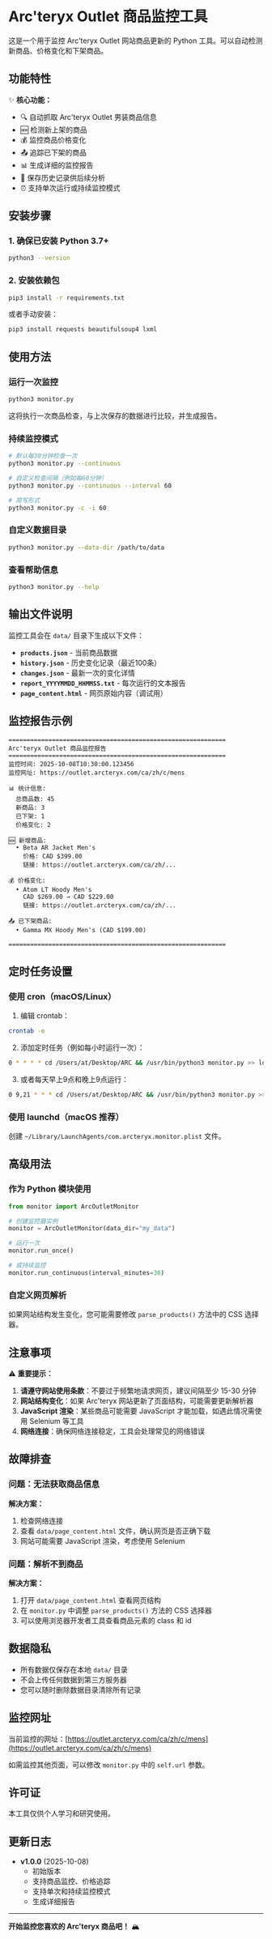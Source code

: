 # Arc'teryx Outlet 商品监控工具

这是一个用于监控 Arc'teryx Outlet 网站商品更新的 Python 工具。可以自动检测新商品、价格变化和下架商品。

## 功能特性

✨ **核心功能：**
- 🔍 自动抓取 Arc'teryx Outlet 男装商品信息
- 🆕 检测新上架的商品
- 💰 监控商品价格变化
- 📤 追踪已下架的商品
- 📊 生成详细的监控报告
- 💾 保存历史记录供后续分析
- ⏰ 支持单次运行或持续监控模式

## 安装步骤

### 1. 确保已安装 Python 3.7+

```bash
python3 --version
```

### 2. 安装依赖包

```bash
pip3 install -r requirements.txt
```

或者手动安装：

```bash
pip3 install requests beautifulsoup4 lxml
```

## 使用方法

### 运行一次监控

```bash
python3 monitor.py
```

这将执行一次商品检查，与上次保存的数据进行比较，并生成报告。

### 持续监控模式

```bash
# 默认每30分钟检查一次
python3 monitor.py --continuous

# 自定义检查间隔（例如每60分钟）
python3 monitor.py --continuous --interval 60

# 简写形式
python3 monitor.py -c -i 60
```

### 自定义数据目录

```bash
python3 monitor.py --data-dir /path/to/data
```

### 查看帮助信息

```bash
python3 monitor.py --help
```

## 输出文件说明

监控工具会在 `data/` 目录下生成以下文件：

- **`products.json`** - 当前商品数据
- **`history.json`** - 历史变化记录（最近100条）
- **`changes.json`** - 最新一次的变化详情
- **`report_YYYYMMDD_HHMMSS.txt`** - 每次运行的文本报告
- **`page_content.html`** - 网页原始内容（调试用）

## 监控报告示例

```
============================================================
Arc'teryx Outlet 商品监控报告
============================================================
监控时间: 2025-10-08T10:30:00.123456
监控网址: https://outlet.arcteryx.com/ca/zh/c/mens

📊 统计信息:
  总商品数: 45
  新商品: 3
  已下架: 1
  价格变化: 2

🆕 新增商品:
  • Beta AR Jacket Men's
    价格: CAD $399.00
    链接: https://outlet.arcteryx.com/ca/zh/...

💰 价格变化:
  • Atom LT Hoody Men's
    CAD $269.00 → CAD $229.00
    链接: https://outlet.arcteryx.com/ca/zh/...

📤 已下架商品:
  • Gamma MX Hoody Men's (CAD $199.00)

============================================================
```

## 定时任务设置

### 使用 cron（macOS/Linux）

1. 编辑 crontab：
```bash
crontab -e
```

2. 添加定时任务（例如每小时运行一次）：
```bash
0 * * * * cd /Users/at/Desktop/ARC && /usr/bin/python3 monitor.py >> logs/monitor.log 2>&1
```

3. 或者每天早上9点和晚上9点运行：
```bash
0 9,21 * * * cd /Users/at/Desktop/ARC && /usr/bin/python3 monitor.py >> logs/monitor.log 2>&1
```

### 使用 launchd（macOS 推荐）

创建 `~/Library/LaunchAgents/com.arcteryx.monitor.plist` 文件。

## 高级用法

### 作为 Python 模块使用

```python
from monitor import ArcOutletMonitor

# 创建监控器实例
monitor = ArcOutletMonitor(data_dir="my_data")

# 运行一次
monitor.run_once()

# 或持续监控
monitor.run_continuous(interval_minutes=30)
```

### 自定义网页解析

如果网站结构发生变化，您可能需要修改 `parse_products()` 方法中的 CSS 选择器。

## 注意事项

⚠️ **重要提示：**

1. **请遵守网站使用条款**：不要过于频繁地请求网页，建议间隔至少 15-30 分钟
2. **网站结构变化**：如果 Arc'teryx 网站更新了页面结构，可能需要更新解析器
3. **JavaScript 渲染**：某些商品可能需要 JavaScript 才能加载，如遇此情况需使用 Selenium 等工具
4. **网络连接**：确保网络连接稳定，工具会处理常见的网络错误

## 故障排查

### 问题：无法获取商品信息

**解决方案：**
1. 检查网络连接
2. 查看 `data/page_content.html` 文件，确认网页是否正确下载
3. 网站可能需要 JavaScript 渲染，考虑使用 Selenium

### 问题：解析不到商品

**解决方案：**
1. 打开 `data/page_content.html` 查看网页结构
2. 在 `monitor.py` 中调整 `parse_products()` 方法的 CSS 选择器
3. 可以使用浏览器开发者工具查看商品元素的 class 和 id

## 数据隐私

- 所有数据仅保存在本地 `data/` 目录
- 不会上传任何数据到第三方服务器
- 您可以随时删除数据目录清除所有记录

## 监控网址

当前监控的网址：[https://outlet.arcteryx.com/ca/zh/c/mens](https://outlet.arcteryx.com/ca/zh/c/mens)

如需监控其他页面，可以修改 `monitor.py` 中的 `self.url` 参数。

## 许可证

本工具仅供个人学习和研究使用。

## 更新日志

- **v1.0.0** (2025-10-08)
  - 初始版本
  - 支持商品监控、价格追踪
  - 支持单次和持续监控模式
  - 生成详细报告

---

**开始监控您喜欢的 Arc'teryx 商品吧！** 🏔️

